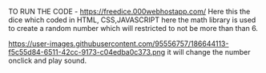 TO RUN THE CODE - https://freedice.000webhostapp.com/
Here this the dice which coded in HTML, CSS,JAVASCRIPT
here the math library is used to create a random number which will restricted to not be more than than 6. 

https://user-images.githubusercontent.com/95556757/186644113-f5c55d84-6511-42cc-9173-c04edba0c373.png
it will change the number onclick and play sound.
